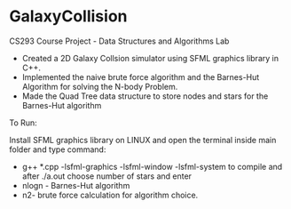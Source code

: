 # GalaxyCollision

CS293 Course Project - Data Structures and Algorithms Lab

- Created a 2D Galaxy Collsion simulator using SFML graphics library in C++.
- Implemented the naive brute force algorithm and the Barnes-Hut Algorithm for solving the N-body Problem.
- Made the Quad Tree data structure to store nodes and stars for the Barnes-Hut algorithm

To Run:

Install SFML graphics library on LINUX and open the terminal inside main folder and type command: 

- g++ *.cpp -lsfml-graphics -lsfml-window -lsfml-system
to compile and after ./a.out choose number of stars and enter
- nlogn - Barnes-Hut algorithm
- n2- brute force calculation
for algorithm choice.
